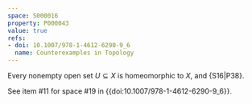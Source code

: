 ```yaml
---
space: S000016
property: P000043
value: true
refs:
- doi: 10.1007/978-1-4612-6290-9_6
  name: Counterexamples in Topology
---
```


Every nonempty open set $U\subseteq X$ is homeomorphic to $X$,
and {S16|P38}.

See item #11 for space #19 in {{doi:10.1007/978-1-4612-6290-9_6}}.
